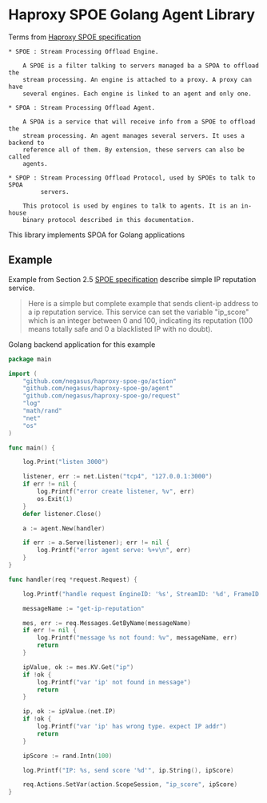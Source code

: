 # Haproxy SPOE Golang Agent Library

Terms from [Haproxy SPOE specification](https://www.haproxy.org/download/1.9/doc/SPOE.txt) 

```
* SPOE : Stream Processing Offload Engine.

    A SPOE is a filter talking to servers managed ba a SPOA to offload the
    stream processing. An engine is attached to a proxy. A proxy can have
    several engines. Each engine is linked to an agent and only one.

* SPOA : Stream Processing Offload Agent.

    A SPOA is a service that will receive info from a SPOE to offload the
    stream processing. An agent manages several servers. It uses a backend to
    reference all of them. By extension, these servers can also be called
    agents.

* SPOP : Stream Processing Offload Protocol, used by SPOEs to talk to SPOA
         servers.

    This protocol is used by engines to talk to agents. It is an in-house
    binary protocol described in this documentation.
```


This library implements SPOA for Golang applications

## Example

Example from Section 2.5 [SPOE specification](https://www.haproxy.org/download/1.9/doc/SPOE.txt) describe simple IP reputation service.

> Here is a simple but complete example that sends client-ip address to a ip
  reputation service. This service can set the variable "ip_score" which is an
  integer between 0 and 100, indicating its reputation (100 means totally safe
  and 0 a blacklisted IP with no doubt).



Golang backend application for this example
 
```go
package main

import (
	"github.com/negasus/haproxy-spoe-go/action"
	"github.com/negasus/haproxy-spoe-go/agent"
	"github.com/negasus/haproxy-spoe-go/request"
	"log"
	"math/rand"
	"net"
	"os"
)

func main() {

	log.Print("listen 3000")

	listener, err := net.Listen("tcp4", "127.0.0.1:3000")
	if err != nil {
		log.Printf("error create listener, %v", err)
		os.Exit(1)
	}
	defer listener.Close()

	a := agent.New(handler)

	if err := a.Serve(listener); err != nil {
		log.Printf("error agent serve: %+v\n", err)
	}
}

func handler(req *request.Request) {

	log.Printf("handle request EngineID: '%s', StreamID: '%d', FrameID: '%d' with %d messages\n", req.EngineID, req.StreamID, req.FrameID, req.Messages.Len())

	messageName := "get-ip-reputation"

	mes, err := req.Messages.GetByName(messageName)
	if err != nil {
		log.Printf("message %s not found: %v", messageName, err)
		return
	}

	ipValue, ok := mes.KV.Get("ip")
	if !ok {
		log.Printf("var 'ip' not found in message")
		return
	}

	ip, ok := ipValue.(net.IP)
	if !ok {
		log.Printf("var 'ip' has wrong type. expect IP addr")
		return
	}

	ipScore := rand.Intn(100)

	log.Printf("IP: %s, send score '%d'", ip.String(), ipScore)

	req.Actions.SetVar(action.ScopeSession, "ip_score", ipScore)
}
```

